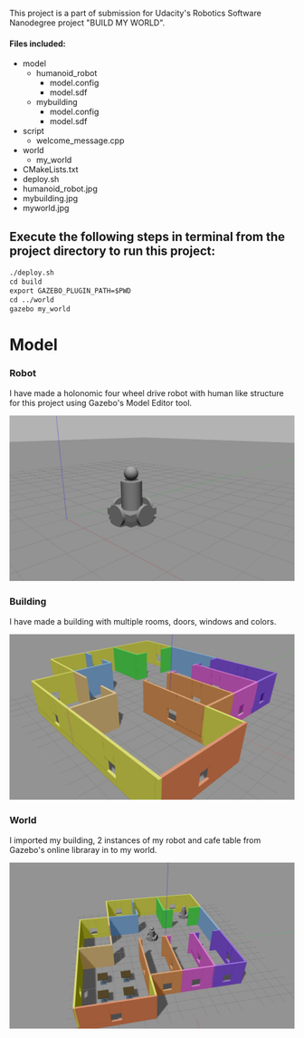 This project is a part of submission for Udacity's Robotics Software Nanodegree project "BUILD MY WORLD".

#### Files included:
- model
    - humanoid_robot
        - model.config
        - model.sdf
    - mybuilding
        - model.config
        - model.sdf
- script
    - welcome_message.cpp
- world
    - my_world
- CMakeLists.txt
- deploy.sh
- humanoid_robot.jpg
- mybuilding.jpg
- myworld.jpg

## Execute the following steps in terminal from the project directory to run this project:
```
./deploy.sh
cd build
export GAZEBO_PLUGIN_PATH=$PWD
cd ../world
gazebo my_world
```
# Model
### Robot
I have made a holonomic four wheel drive robot with human like structure for this project using Gazebo's Model Editor tool.

![My Robot](humanoid_robot.jpg)

### Building
I have made a building with multiple rooms, doors, windows and colors. 

![My Building](mybuilding.jpg)

### World
I imported my building, 2 instances of my robot and cafe table from Gazebo's online libraray in to my world.

![My World](myworld.jpg)